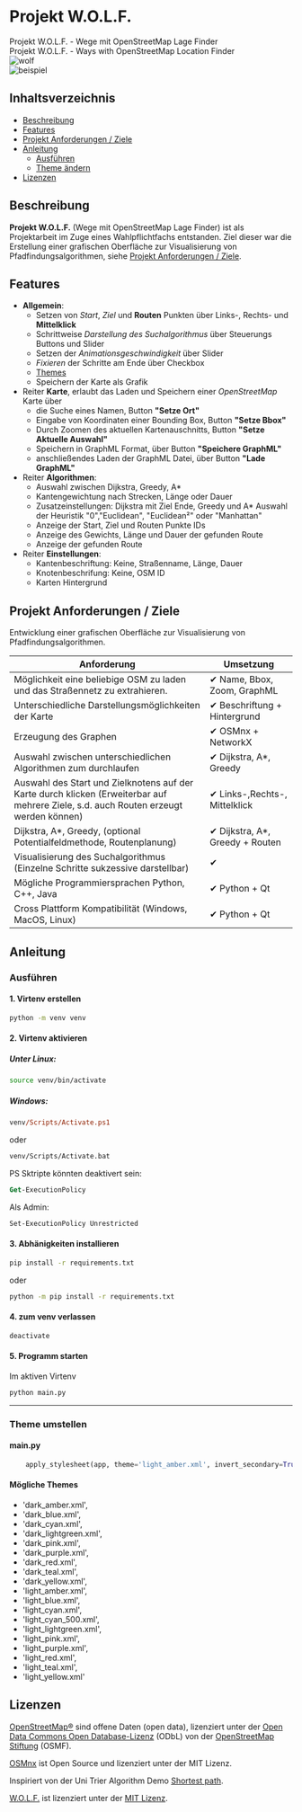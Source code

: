 # Projekt W.O.L.F.
Projekt W.O.L.F. - Wege mit OpenStreetMap Lage Finder  
Projekt W.O.L.F. - Ways with OpenStreetMap Location Finder  
![wolf](gfx/wolf_splashscreen.png)  
![beispiel](gfx/beispiel.png)

## Inhaltsverzeichnis
- [Beschreibung](#beschreibung)
- [Features](#features)
- [Projekt Anforderungen / Ziele](#projekt-anforderungen--ziele)
- [Anleitung](#anleitung)
    - [Ausführen](#ausführen)
    - [Theme ändern](#theme-umstellen)
- [Lizenzen](#lizenzen)
## Beschreibung
**Projekt W.O.L.F.** (Wege mit OpenStreetMap Lage Finder) ist als Projektarbeit im Zuge eines Wahlpflichtfachs entstanden. Ziel dieser war die Erstellung einer grafischen Oberfläche zur Visualisierung von Pfadfindungsalgorithmen, siehe [Projekt Anforderungen / Ziele](#projekt-anforderungen--ziele).

## Features
- **Allgemein**:
    - Setzen von *Start*, *Ziel* und **Routen** Punkten über Links-, Rechts- und **Mittelklick**
    - Schrittweise *Darstellung des Suchalgorithmus* über Steuerungs Buttons und Slider
    - Setzen der *Animationsgeschwindigkeit* über Slider
    - *Fixieren* der Schritte am Ende über Checkbox
    - [Themes](#theme-umstellen)
    - Speichern der Karte als Grafik
- Reiter **Karte**, erlaubt das Laden und Speichern einer *OpenStreetMap* Karte über
    - die Suche eines Namen, Button **"Setze Ort"**
    - Eingabe von Koordinaten einer Bounding Box, Button **"Setze Bbox"**
    - Durch Zoomen des aktuellen Kartenauschnitts, Button **"Setze Aktuelle Auswahl"**
    - Speichern in GraphML Format, über Button **"Speichere GraphML"**
    - anschließendes Laden der GraphML Datei, über Button **"Lade GraphML"**
- Reiter **Algorithmen**:
    - Auswahl zwischen Dijkstra, Greedy, A*
    - Kantengewichtung nach Strecken, Länge oder Dauer
    - Zusatzeinstellungen: Dijkstra mit Ziel Ende, Greedy und A* Auswahl der Heuristik "0","Euclidean", "Euclidean²" oder "Manhattan"
    - Anzeige der Start, Ziel und Routen Punkte IDs
    - Anzeige des Gewichts, Länge und Dauer der gefunden Route
    - Anzeige der gefunden Route
- Reiter **Einstellungen**:
    - Kantenbeschriftung: Keine, Straßenname, Länge, Dauer
    - Knotenbeschrifung: Keine, OSM ID
    - Karten Hintergrund

## Projekt Anforderungen / Ziele
Entwicklung einer grafischen Oberfläche zur Visualisierung von Pfadfindungsalgorithmen.

| Anforderung | Umsetzung |
| --- | --- |
| Möglichkeit eine beliebige OSM zu laden und das Straßennetz zu extrahieren. |  ✔ Name, Bbox, Zoom, GraphML 
| Unterschiedliche Darstellungsmöglichkeiten der Karte | ✔ Beschriftung + Hintergrund
| Erzeugung des Graphen | ✔ OSMnx + NetworkX
| Auswahl zwischen unterschiedlichen Algorithmen zum durchlaufen | ✔ Dijkstra, A*, Greedy
| Auswahl des Start und Zielknotens auf der Karte durch klicken (Erweiterbar auf mehrere Ziele, s.d. auch Routen erzeugt werden können) | ✔ Links-,Rechts-, Mittelklick
| Dijkstra, A*, Greedy, (optional Potentialfeldmethode, Routenplanung) | ✔ Dijkstra, A*, Greedy + Routen
| Visualisierung des Suchalgorithmus (Einzelne Schritte sukzessive darstellbar) | ✔
| Mögliche Programmiersprachen Python, C++, Java | ✔ Python + Qt
| Cross Plattform Kompatibilität (Windows, MacOS, Linux) | ✔ Python + Qt

## Anleitung
### Ausführen
#### 1. Virtenv erstellen
``` bash
python -m venv venv
```
#### 2. Virtenv aktivieren

##### Unter Linux:
``` bash
source venv/bin/activate
```

##### Windows:
``` ps
venv/Scripts/Activate.ps1
```
oder
``` bat
venv/Scripts/Activate.bat
```
PS Sktripte könnten deaktivert sein:
``` ps
Get-ExecutionPolicy
```
Als Admin:
``` ps
Set-ExecutionPolicy Unrestricted
```

#### 3. Abhänigkeiten installieren
``` bash
pip install -r requirements.txt
```
oder
``` bash
python -m pip install -r requirements.txt
```

#### 4. zum venv verlassen

``` bash
deactivate
```
#### 5. Programm starten
Im aktiven Virtenv
``` bash
python main.py
```
---
### Theme umstellen
#### main.py
``` python
    apply_stylesheet(app, theme='light_amber.xml', invert_secondary=True)
```
#### Mögliche Themes
- 'dark_amber.xml',
- 'dark_blue.xml',
- 'dark_cyan.xml',
- 'dark_lightgreen.xml',
- 'dark_pink.xml',
- 'dark_purple.xml',
- 'dark_red.xml',
- 'dark_teal.xml',
- 'dark_yellow.xml',
- 'light_amber.xml',
- 'light_blue.xml',
- 'light_cyan.xml',
- 'light_cyan_500.xml',
- 'light_lightgreen.xml',
- 'light_pink.xml',
- 'light_purple.xml',
- 'light_red.xml',
- 'light_teal.xml',
- 'light_yellow.xml'

## Lizenzen
[OpenStreetMap®](https://www.openstreetmap.org/copyright) sind offene Daten (open data), lizenziert unter der [Open Data Commons Open Database-Lizenz](https://opendatacommons.org/licenses/odbl/1) (ODbL) von der [OpenStreetMap Stiftung](https://osmfoundation.org/) (OSMF).

[OSMnx](https://osmnx.readthedocs.io/en/stable/) ist Open Source und lizenziert unter der MIT Lizenz.

Inspiriert von der Uni Trier  Algorithm Demo [Shortest path](https://algo.uni-trier.de/demos/shortestpath.html).

[W.O.L.F.](https://github.com/georgmangold/wolf) ist lizenziert unter der [MIT Lizenz](https://choosealicense.com/licenses/mit/).